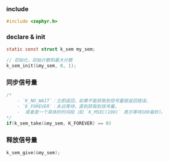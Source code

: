 ### include 
```c
#include <zephyr.h>
```
### declare & init
```c
static const struct k_sem my_sem;

// 初始化，初始计数和最大计数
k_sem_init(&my_sem, 0, 1);
```
### 同步信号量
```c
/*
	- `K_NO_WAIT`：立即返回，如果不能获取到信号量就返回错误。
	- `K_FOREVER`：永远等待，直到获取到信号量。
	-  或者是一个具体的时间段（如 `K_MSEC(100)` 表示等待100毫秒）。
*/
if(k_sem_take(&my_sem, K_FOREVER) == 0)
```
### 释放信号量
```c
k_sem_give(&my_sem);
```